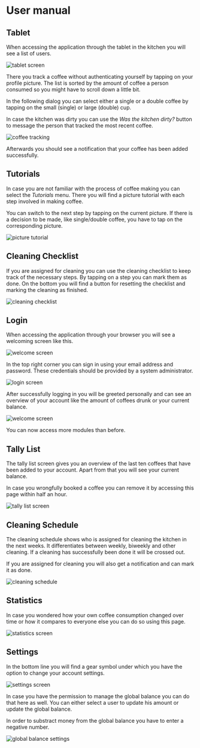 # User manual

## Tablet

When accessing the application through the tablet in the kitchen you will see a list of users.

![tablet screen](images/app-tablet-overview.png "tablet screen")

There you track a coffee without authenticating yourself by tapping on your profile picture. The list is sorted by the
amount of coffee a person consumed so you might have to scroll down a little bit.

In the following dialog you can select either a single or a double coffee by tapping on the small (single) or large
(double) cup.

In case the kitchen was dirty you can use the *Was the kitchen dirty?* button to message the person that tracked the
most recent coffee.

![coffee tracking](images/app-tablet-track.png "coffee tracking")

Afterwards you should see a notification that your coffee has been added successfully.

## Tutorials

In case you are not familiar with the process of coffee making you can select the *Tutorials* menu. There you will find
a picture tutorial with each step involved in making coffee.

You can switch to the next step by tapping on the current picture. If there is a decision to be made, like single/double
coffee, you have to tap on the corresponding picture.

![picture tutorial](images/app-tutorial.png "picture tutorial")

## Cleaning Checklist

If you are assigned for cleaning you can use the cleaning checklist to keep track of the necessary steps. By tapping
on a step you can mark them as done. On the bottom you will find a button for resetting the checklist and marking the
cleaning as finished.

![cleaning checklist](images/app-checklist.png "cleaning checklist")

## Login

When accessing the application through your browser you will see a welcoming screen like this.

![welcome screen](images/app-welcome.png "welcome screen")

In the top right corner you can sign in using your email address and password. These credentials should be provided by a system administrator.

![login screen](images/app-login.png "login screen")

After successfully logging in you will be greeted personally and can see an overview of your account like the amount
of coffees drunk or your current balance.

![welcome screen](images/app-welcome-user.png "welcome screen")

You can now access more modules than before.

## Tally List

The tally list screen gives you an overview of the last ten coffees that have been added to your account. Apart from
that you will see your current balance.

In case you wrongfully booked a coffee you can remove it by accessing this page within half an hour.

![tally list screen](images/app-tally.png "tally list screen")

## Cleaning Schedule

The cleaning schedule shows who is assigned for cleaning the kitchen in the next weeks. It differentiates between
weekly, biweekly and other cleaning. If a cleaning has successfully been done it will be crossed out.

If you are assigned for cleaning you will also get a notification and can mark it as done.

![cleaning schedule](images/app-schedule.png "cleaning schedule")

## Statistics

In case you wondered how your own coffee consumption changed over time or how it compares to everyone else you can
do so using this page.

![statistics screen](images/app-statistics.png "statistics screen")

## Settings

In the bottom line you will find a gear symbol under which you have the option to change your account settings.

![settings screen](images/app-settings.png "settings screen")

In case you have the permission to manage the global balance you can do that here as well. You can either select a  user to update his amount or update the global balance. 

In order to substract money from the global balance you have to enter a negative number.

![global balance settings](images/app-balance.png "global balance settings")

